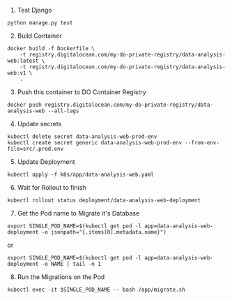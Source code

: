 1. Test Django

```
python manage.py test
```

2. Build Container

```
docker build -f Dockerfile \
    -t registry.digitalocean.com/my-do-private-registry/data-analysis-web:latest \
    -t registry.digitalocean.com/my-do-private-registry/data-analysis-web:v1 \
    .
```

3. Push this container to DO Container Registry

```
docker push registry.digitalocean.com/my-do-private-registry/data-analysis-web --all-tags
```

4. Update secrets

```
kubectl delete secret data-analysis-web-prod-env
kubectl create secret generic data-analysis-web-prod-env --from-env-file=src/.prod.env
```

5. Update Deployment

```
kubectl apply -f k8s/app/data-analysis-web.yaml
```

6. Wait for Rollout to finish

```
kubectl rollout status deployment/data-analysis-web-deployment
```

7. Get the Pod name to Migrate it's Database

```
export SINGLE_POD_NAME=$(kubectl get pod -l app=data-analysis-web-deployment -o jsonpath="{.items[0].metadata.name}")
```

or

```
export SINGLE_POD_NAME=$(kubectl get pod -l app=data-analysis-web-deployment -o NAME | tail -n 1
```

8. Run the Migrations on the Pod

```
kubectl exec -it $SINGLE_POD_NAME -- bash /app/migrate.sh
```
